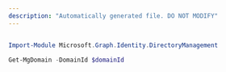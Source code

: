 ```yaml
---
description: "Automatically generated file. DO NOT MODIFY"
---
```


```powershell

Import-Module Microsoft.Graph.Identity.DirectoryManagement

Get-MgDomain -DomainId $domainId

```